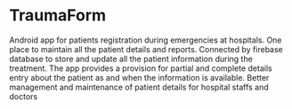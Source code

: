 # TraumaForm
Android app for patients registration during emergencies at hospitals. One place to maintain all the patient details and reports.
Connected by firebase database to store and update all the patient information during the treatment. 
The app provides a provision for partial and complete details entry about the patient as and when the information is available.
Better management and maintenance of patient details for hospital staffs and doctors 
